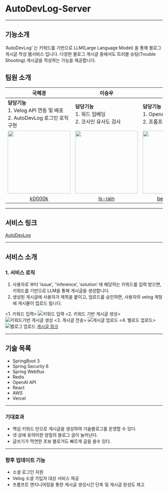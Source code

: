 
# AutoDevLog-Server
- - -
## 기능소개
‘AutoDevLog’ 는 키워드를 기반으로 LLM(Large Language Model) 을 통해 블로그 게시글 작성 웹서비스 입니다. 다양한 블로그 게시글 중에서도 트러블 슈팅(Trouble Shooting) 게시글을 작성하는 가능을 제공합니다.

## 팀원 소개
| <div align="center">국혜경</div> | <div align="center">이승우</div> | <div align="center">이종인</div> |
| :--------------------------- | :-------------------------- | :-------------------------- |
| **담당기능**<br>1. Velog API 연동 및 배포<br>2. AutoDevLog 로그인 로직 구현 | **담당기능**<br>1. 워드 임베딩<br>2. 코사인 유사도 검사 | **담당기능**<br>1. OpenAI API 연동<br>2. 프롬프트 엔지니어링 |
| [<img src="https://avatars.githubusercontent.com/u/84006880?v=4" width="200" height="200">](https://github.com/k0000k) | [<img src="https://avatars.githubusercontent.com/u/127829709?v=4" width="200" height="200">](https://github.com/ls-rain) | [<img src="https://avatars.githubusercontent.com/u/76873740?v=4" width="200" height="200">](https://github.com/bell-person-ii) |
| <div align="center"><a href="https://github.com/k0000k">k0000k</a></div> | <div align="center"><a href="https://github.com/ls-rain">Is-rain</a></div> | <div align="center"><a href="https://github.com/bell-person-ii">bell-person-ii</a></div> |


- - -
## 서비스 링크
[AutoDevLog](https://auto-dev-log-client-vercel.vercel.app/)

- - -
## 서비스 소개
### 1. 서비스 로직
1. 사용자로 부터 ‘issue’, ‘’inference’, ‘solution’ 에 해당하는 키워드를 입력 받으면, 키워드를 기반으로 LLM을 통해 게시글을 생성합니다. 
2. 생성된 게시글에 사용자가 제목을 붙이고, 업로드를 승인하면, 사용자의 velog 계정에 게시물이 업로드 됩니다.

<1. 키워드 입력>
![키워드 입력](https://github.com/AutoDevLog/AutoDevLog-Server/assets/76873740/67dc7ce3-bb13-40fc-8c6c-42bed7f88b0a)
<2. 키워드 기반 게시글 생성>
![키워드기반 게시글 생성](https://github.com/AutoDevLog/AutoDevLog-Server/assets/76873740/30d05e3d-47fc-4928-bb6f-b17904b3752e)
<3. 게시글 전송>
![게시글 업로드](https://github.com/AutoDevLog/AutoDevLog-Server/assets/76873740/058d2993-9b98-48f7-b10c-bf1c8c34622c)
<4. 벨로드 업로드>
![벨로그 업로드](https://github.com/AutoDevLog/AutoDevLog-Server/assets/76873740/07ae798c-a9a6-4cd1-80f4-657023f9942f)
[게시글 링크](https://velog.io/@tech-blog/SpringBoot-NoArgsConstructor-%EC%A0%91%EA%B7%BC-%EB%A0%88%EB%B2%A8)

- - -
## 기술 목록
- SpringBoot 3
- Spring Security 6
- Spring Webflux
- Redis
- OpenAI API
- React
- AWS
- Vercel
- - -
### 기대효과
- 핵심 키워드 만으로 게시글을 생성하여 기술블로그를 운영할 수 있다.
- 넷 상에 유의미한 양질의 블로그 글이 늘어난다.
- 글쓰기가 막연한 초보 블로거도 빠르게 글을 쓸수 있다.
- - -
### 향후 업데이트 기능
- 소셜 로그인 지원
- Velog 소셜 가입자 대상 서비스 제공
- 프롬프트 엔지니어링을 통한 게시글 생성시간 단축 및 게시글 완성도 제고
